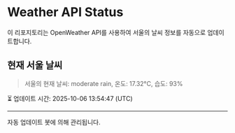 
# Weather API Status

이 리포지토리는 OpenWeather API를 사용하여 서울의 날씨 정보를 자동으로 업데이트합니다.

## 현재 서울 날씨
> 서울의 현재 날씨: moderate rain, 온도: 17.32°C, 습도: 93%

⏳ 업데이트 시간: 2025-10-06 13:54:47 (UTC)

---
자동 업데이트 봇에 의해 관리됩니다.
